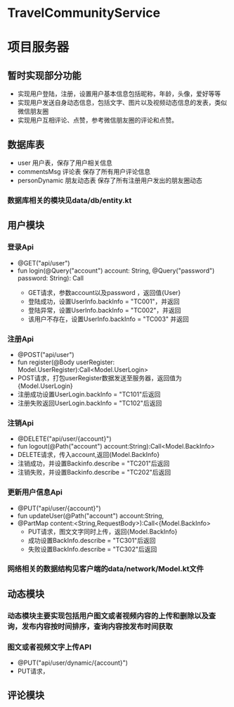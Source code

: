 # TravelCommunityService
# 项目服务器
## 暂时实现部分功能
  - 实现用户登陆，注册，设置用户基本信息包括昵称，年龄，头像，爱好等等
  - 实现用户发送自身动态信息，包括文字、图片以及视频动态信息的发表，类似微信朋友圈
  - 实现用户互相评论、点赞，参考微信朋友圈的评论和点赞。
## 数据库表 
  - user   用户表，保存了用户相关信息
  - commentsMsg   评论表  保存了所有用户评论信息
  - personDynamic  朋友动态表  保存了所有注册用户发出的朋友圈动态
### 数据库相关的模块见data/db/entity.kt

## 用户模块 
### 登录Api
- @GET("api/user")
- fun login(@Query("account") account: String, @Query("password") password: String): Call<User>
  - GET请求，参数account以及password ，返回值{User}
  - 登陆成功，设置UserInfo.backInfo = "TC001"，并返回
  - 登陆异常，设置UserInfo.backInfo = "TC002"，并返回
  - 该用户不存在，设置UserInfo.backInfo = "TC003" 并返回
 
### 注册Api 
 - @POST("api/user")
 - fun register(@Body userRegister: Model.UserRegister):Call<Model.UserLogin>
  - POST请求，打包userRegister数据发送至服务器，返回值为{Model.UserLogin}
  - 注册成功设置UserLogin.backInfo = "TC101"后返回
  - 注册失败返回UserLogin.backInfo = "TC102"后返回
  
### 注销Api
 - @DELETE("api/user/{account}")
 - fun logout(@Path("account") account:String):Call<Model.BackInfo>
  - DELETE请求，传入account,返回{Model.BackInfo}
  - 注销成功，并设置Backinfo.describe = "TC201"后返回
  - 注销失败，并设置Backinfo.describe = "TC202"后返回
  
### 更新用户信息Api
 - @PUT("api/user/{account}")
 - fun updateUser(@Path("account") account:String,
 - @PartMap content:<String,RequestBody>):Call<{Model.BackInfo>
   - PUT请求，图文文字同时上传，返回{Model.BackInfo} 
   - 成功设置BackInfo.describe = "TC301"后返回
   - 失败设置BackInfo.describe = "TC302"后返回
   
### 网络相关的数据结构见客户端的data/network/Model.kt文件

## 动态模块  
### 动态模块主要实现包括用户图文或者视频内容的上传和删除以及查询，发布内容按时间排序，查询内容按发布时间获取
### 图文或者视频文字上传API
- @PUT("api/user/dynamic/{account}")
- PUT请求，

## 评论模块

